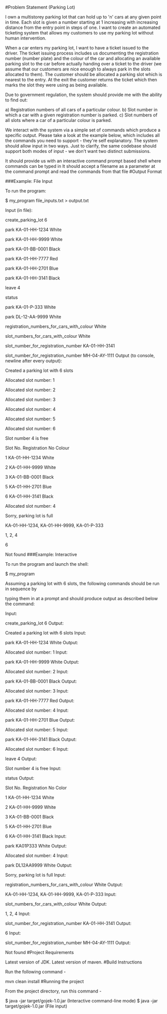 #Problem Statement (Parking Lot)

I own a multi­storey parking lot that can hold up to 'n' cars at any given point in time. Each slot is given a number starting at 1 increasing with increasing distance from the entry point in steps of one. I want to create an automated ticketing system that allows my customers to use my parking lot without human intervention.

When a car enters my parking lot, I want to have a ticket issued to the driver. The ticket issuing process includes us documenting the registration number (number plate) and the colour of the car and allocating an available parking slot to the car before actually handing over a ticket to the driver (we assume that our customers are nice enough to always park in the slots allocated to them). The customer should be allocated a parking slot which is nearest to the entry. At the exit the customer returns the ticket which then marks the slot they were using as being available.

Due to government regulation, the system should provide me with the ability to find out:

a) Registration numbers of all cars of a particular colour. b) Slot number in which a car with a given registration number is parked. c) Slot numbers of all slots where a car of a particular colour is parked.

We interact with the system via a simple set of commands which produce a specific output. Please take a look at the example below, which includes all the commands you need to support - they're self explanatory. The system should allow input in two ways. Just to clarify, the same codebase should support both modes of input - we don't want two distinct submissions.

It should provide us with an interactive command prompt based shell where commands can be typed in
It should accept a filename as a parameter at the command prompt and read the commands from that file
#Output Format

###Example: File Input

To run the program:

$ my_program file_inputs.txt > output.txt

Input (in file):

create_parking_lot 6

park KA-01-HH-1234 White

park KA-01-HH-9999 White

park KA-01-BB-0001 Black

park KA-01-HH-7777 Red

park KA-01-HH-2701 Blue

park KA-01-HH-3141 Black

leave 4

status

park KA-01-P-333 White

park DL-12-AA-9999 White

registration_numbers_for_cars_with_colour White

slot_numbers_for_cars_with_colour White

slot_number_for_registration_number KA-01-HH-3141

slot_number_for_registration_number MH-04-AY-1111
Output (to console, newline after every output):

Created a parking lot with 6 slots

Allocated slot number: 1

Allocated slot number: 2

Allocated slot number: 3

Allocated slot number: 4

Allocated slot number: 5

Allocated slot number: 6

Slot number 4 is free

Slot No. Registration No Colour

1 KA-01-HH-1234 White

2 KA-01-HH-9999 White

3 KA-01-BB-0001 Black

5 KA-01-HH-2701 Blue

6 KA-01-HH-3141 Black

Allocated slot number: 4

Sorry, parking lot is full

KA-01-HH-1234, KA-01-HH-9999, KA-01-P-333

1, 2, 4

6

Not found
###Example: Interactive

To run the program and launch the shell:

$ my_program

Assuming a parking lot with 6 slots, the following commands should be run in sequence by

typing them in at a prompt and should produce output as described below the command:

Input:

create_parking_lot 6
Output:

Created a parking lot with 6 slots
Input:

park KA-01-HH-1234 White
Output:

Allocated slot number: 1
Input:

park KA-01-HH-9999 White
Output:

Allocated slot number: 2
Input:

park KA-01-BB-0001 Black
Output:

Allocated slot number: 3
Input:

park KA-01-HH-7777 Red
Output:

Allocated slot number: 4
Input:

park KA-01-HH-2701 Blue
Output:

Allocated slot number: 5
Input:

park KA-01-HH-3141 Black
Output:

Allocated slot number: 6
Input:

leave 4
Output:

Slot number 4 is free
Input:

status
Output:

Slot No. Registration No Color

1 KA-01-HH-1234 White

2 KA-01-HH-9999 White

3 KA-01-BB-0001 Black

5 KA-01-HH-2701 Blue

6 KA-01-HH-3141 Black
Input:

park KA­01­P­333 White
Output:

Allocated slot number: 4
Input:

park DL­12­AA­9999 White
Output:

Sorry, parking lot is full
Input:

registration_numbers_for_cars_with_colour White
Output:

KA-01-HH-1234, KA-01-HH-9999, KA-01-P-333
Input:

slot_numbers_for_cars_with_colour White
Output:

1, 2, 4
Input:

slot_number_for_registration_number KA-01-HH-3141
Output:

6
Input:

slot_number_for_registration_number MH-04-AY-1111
Output:

Not found
#Project Requirements

Latest version of JDK.
Latest version of maven.
#Build Instructions

Run the following command -

mvn clean install
#Running the project

From the project directory, run this command -

   $ java -jar target/gojek-1.0.jar (Interactive command-line mode)
   $ java -jar target/gojek-1.0.jar <inputfile> (File input)
